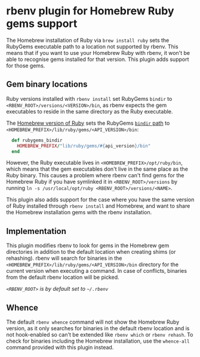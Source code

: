 # rbenv plugin for Homebrew Ruby gems support

The Homebrew installation of Ruby via `brew install ruby` sets the RubyGems executable path to a location not supported by rbenv.
This means that if you want to use your Homebrew Ruby with rbenv, it won't be able to recognise gems installed for that version.
This plugin adds support for those gems.

## Gem binary locations

Ruby versions installed with `rbenv install` set RubyGems `bindir` to `<RBENV_ROOT>/versions/<VERSION>/bin`, as rbenv expects the gem executables to reside in the same directory as the Ruby executable.

The [Homebrew version of Ruby](https://github.com/Homebrew/homebrew-core/blob/master/Formula/ruby.rb) sets the RubyGems [`bindir` path](https://github.com/Homebrew/homebrew-core/blob/master/Formula/ruby.rb#L40-L42) to `<HOMEBREW_PREFIX>/lib/ruby/gems/<API_VERSION>/bin`:

```ruby
  def rubygems_bindir
    HOMEBREW_PREFIX/"lib/ruby/gems/#{api_version}/bin"
  end
```

However, the Ruby executable lives in `<HOMEBREW_PREFIX>/opt/ruby/bin`, which means that the gem executables don't live in the same place as the Ruby binary. This causes a problem where rbenv can't find gems for the Homebrew Ruby if you have symlinked it in `<RBENV_ROOT>/versions` by running `ln -s /usr/local/opt/ruby <RBENV_ROOT>/versions/<NAME>`.

This plugin also adds support for the case where you have the same version of Ruby installed through `rbenv install` and Homebrew, and want to share the Homebrew installation gems with the rbenv installation. 

## Implementation

This plugin modifies rbenv to look for gems in the Homebrew gem directories in addition to the default location when creating shims (or rehashing). rbenv will search for binaries in the `<HOMEBREW_PREFIX>/lib/ruby/gems/<API_VERSION>/bin` directory for the current version when executing a command.
In case of conflicts, binaries from the default rbenv location will be picked.

_`<RBENV_ROOT>` is by default set to `~/.rbenv`_

## Whence

The default `rbenv whence` command will not show the Homebrew Ruby version, as it only searches for binaries in the default rbenv location and is not hook-enabled so can't be extended like `rbenv which` or `rbenv rehash`.
To check for binaries including the Homebrew installation, use the `whence-all` command provided with this plugin instead.
